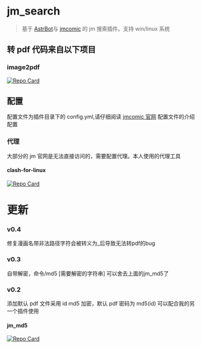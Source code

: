 # jm_search

> 基于 [AstrBot](https://github.com/astral-sh/AstrBot)与 [jmcomic](https://github.com/hect0x7/JMComic-Crawler-Python/tree/master) 的 jm 搜索插件。支持 win/linux 系统

## 转 pdf 代码来自以下项目

### image2pdf

<a href="https://github.com/salikx/image2pdf">
  <picture>
    <source media="(prefers-color-scheme: dark)" srcset="https://github-readme-stats.vercel.app/api/pin/?username=salikx&repo=image2pdf&theme=radical" />
    <source media="(prefers-color-scheme: light)" srcset="https://github-readme-stats.vercel.app/api/pin/?username=salikx&repo=image2pdf" />
    <img alt="Repo Card" src="https://github-readme-stats.vercel.app/api/pin/?username=salikx&repo=image2pdf" />
  </picture>
</a>

## 配置

配置文件为插件目录下的 config.yml,请仔细阅读 [jmcomic 官网](https://jmcomic.readthedocs.io/zh-cn/latest/option_file_syntax/#) 配置文件的介绍配置

### 代理

大部分的 jm 官网是无法直接访问的，需要配置代理。本人使用的代理工具

#### clash-for-linux

<a href="https://github.com/wnlen/clash-for-linux">
  <picture>
    <source media="(prefers-color-scheme: dark)" srcset="https://github-readme-stats.vercel.app/api/pin/?username=wnlen&repo=clash-for-linux&theme=radical" />
    <source media="(prefers-color-scheme: light)" srcset="https://github-readme-stats.vercel.app/api/pin/?username=wnlen&repo=clash-for-linux" />
    <img alt="Repo Card" src="https://github-readme-stats.vercel.app/api/pin/?username=wnlen&repo=clash-for-linux" />
  </picture>
</a>

# 更新
### v0.4
修复漫画名带非法路径字符会被转义为_后导致无法转pdf的bug

### v0.3

自带解密，命令/md5 [需要解密的字符串]
可以舍去上面的jm_md5了

### v0.2

添加默认 pdf 文件采用 id md5 加密，默认 pdf 密码为 md5(id) 可以配合我的另一个插件使用

#### jm_md5

<a href="https://github.com/Ryonnoski0/astrbot_plugin_md5">
  <picture>
    <source media="(prefers-color-scheme: dark)" srcset="https://github-readme-stats.vercel.app/api/pin/?username=Ryonnoski0&repo=astrbot_plugin_md5&theme=radical" />
    <source media="(prefers-color-scheme: light)" srcset="https://github-readme-stats.vercel.app/api/pin/?username=Ryonnoski0&repo=astrbot_plugin_md5" />
    <img alt="Repo Card" src="https://github-readme-stats.vercel.app/api/pin/?username=Ryonnoski0&repo=astrbot_plugin_md5" />
  </picture>
</a>

